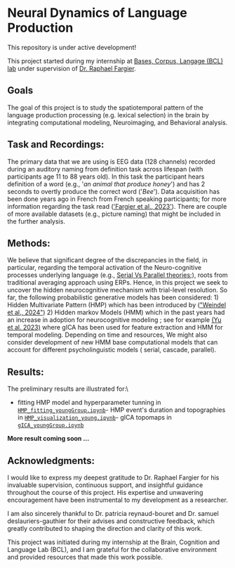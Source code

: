 # Neural Dynamics of Language Production

This repository is under active development!

This project started during my internship at [Bases, Corpus, Langage (BCL) lab](https://bcl.cnrs.fr/?lang=en) under supervision of [Dr. Raphael Fargier](https://sites.google.com/site/raphaelfargierpage/home?authuser=0).

## Goals

The goal of this project is to study the spatiotemporal pattern of the language production processing (e.g. lexical selection) in the brain by integrating computational modeling, Neuroimaging, and Behavioral analysis.

## Task and Recordings:

The primary data that we are using is EEG data (128 channels) recorded during an auditory naming from definition task across lifespan (with participants age 11 to 88 years old). In this task the participant hears definition of a word (e.g., '*an animal that produce honey*') and has 2 seconds to overtly produce the correct word ('*Bee*'). Data acquisition has been done years ago in French from French speaking participants; for more information regarding the task read (['Fargier et al., 2023'](https://doi.org/10.3389/fpsyg.2023.1237523)). There are couple of more available datasets (e.g., picture naming) that might be included in the further analysis.

## Methods:

We believe that significant degree of the discrepancies in the field, in particular, regarding the temporal activation of the Neuro-cognitive processes underlying language (e.g., [Serial Vs Parallel theories](https://doi.org/10.1080/02643294.2023.2283239);), roots from traditional averaging approach using ERPs. Hence, in this project we seek to uncover the hidden neurocognitive mechanism with trial-level resolution. So far, the following probabilistic generative models has been considered: 1) Hidden Multivariate Pattern (HMP) which has been introduced by (["Weindel et al., 2024"](https://doi.org/10.1162/imag_a_00400)) 2) Hidden markov Models (HMM) which in the past years had an increase in adoption for neurocognitive modeling ; see for example [(Yu et al. 2023)](https://doi.org/10.1080/10400419.2023.2172871) where gICA has been used for feature extraction and HMM for temporal modeling. Depending on time and resources, We might also consider development of new HMM base computational models that can account for different psycholinguistic models ( serial, cascade, parallel).

## Results:

The preliminary results are illustrated for:\
- fitting HMP model and hyperparameter tunning in [`HMP_fitting_youngGroup.ipynb`](https://github.com/MohammadMMK/Neural_dynamics_of_language_production/blob/main/Hidden%20Multivariate%20Pattern(HMP)/HMP_fitting_youngGroup.ipynb)- HMP event's duration and topographies in [`HMP_visualization_young.ipynb`](https://github.com/MohammadMMK/Neural_dynamics_of_language_production/blob/main/Hidden%20Multivariate%20Pattern(HMP)/HMP_visualization_young.ipynb)- gICA topomaps in [`gICA_youngGroup.ipynb`](https://github.com/MohammadMMK/Neural_dynamics_of_language_production/blob/main/gICA_HMM/gICA_youngGroup.ipynb)

**More result coming soon ...**

## Acknowledgments:

I would like to express my deepest gratitude to Dr. Raphael Fargier for his invaluable supervision, continuous support, and insightful guidance throughout the course of this project. His expertise and unwavering encouragement have been instrumental to my development as a researcher.

I am also sincerely thankful to Dr. patricia reynaud-bouret and Dr. samuel deslauriers-gauthier for their advises and constructive feedback, which greatly contributed to shaping the direction and clarity of this work.

This project was initiated during my internship at the Brain, Cognition and Language Lab (BCL), and I am grateful for the collaborative environment and provided resources that made this work possible.